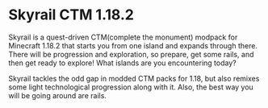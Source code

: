﻿# Skyrail CTM 1.18.2
Skyrail is a quest-driven CTM(complete the monument) modpack for Minecraft 1.18.2 that starts you from one island and expands through there. There will be progression and exploration, so prepare, get some rails, and then get ready to explore! What islands are you encountering today?

Skyrail tackles the odd gap in modded CTM packs for 1.18, but also remixes some light technological progression along with it. Also, the best way you will be going around are rails.
